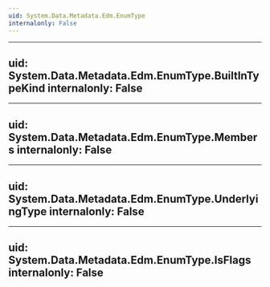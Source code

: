 ```yaml
---
uid: System.Data.Metadata.Edm.EnumType
internalonly: False
---
```


---
uid: System.Data.Metadata.Edm.EnumType.BuiltInTypeKind
internalonly: False
---

---
uid: System.Data.Metadata.Edm.EnumType.Members
internalonly: False
---

---
uid: System.Data.Metadata.Edm.EnumType.UnderlyingType
internalonly: False
---

---
uid: System.Data.Metadata.Edm.EnumType.IsFlags
internalonly: False
---
